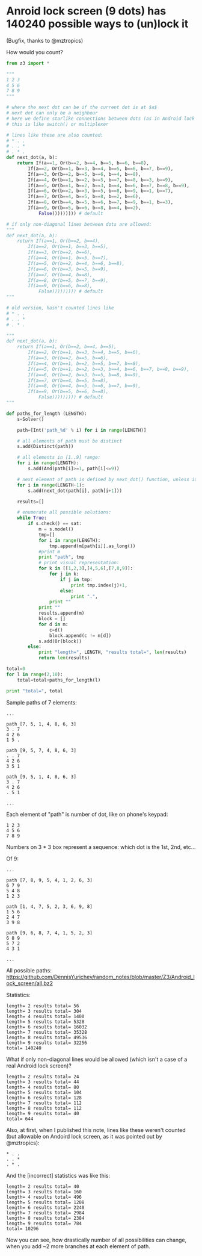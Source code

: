 # Anroid lock screen (9 dots) has 140240 possible ways to (un)lock it

(Bugfix, thanks to @mztropics)

How would you count?

```python
from z3 import *

"""
1 2 3
4 5 6
7 8 9
"""

# where the next dot can be if the current dot is at $a$
# next dot can only be a neighbour
# here we define starlike connections between dots (as in Android lock screen)
# this is like switch() or multiplexer

# lines like these are also counted:
# * . .
# . . *
# . * .
def next_dot(a, b):
    return If(a==1, Or(b==2, b==4, b==5, b==6, b==8),
        If(a==2, Or(b==1, b==3, b==4, b==5, b==6, b==7, b==9),
        If(a==3, Or(b==2, b==5, b==6, b==4, b==8),
        If(a==4, Or(b==1, b==2, b==5, b==7, b==8, b==3, b==9),
        If(a==5, Or(b==1, b==2, b==3, b==4, b==6, b==7, b==8, b==9),
        If(a==6, Or(b==2, b==3, b==5, b==8, b==9, b==1, b==7),
        If(a==7, Or(b==4, b==5, b==8, b==2, b==6),
        If(a==8, Or(b==4, b==5, b==6, b==7, b==9, b==1, b==3),
        If(a==9, Or(b==5, b==6, b==8, b==4, b==2),
            False))))))))) # default

# if only non-diagonal lines between dots are allowed:
"""
def next_dot(a, b):
    return If(a==1, Or(b==2, b==4),
        If(a==2, Or(b==1, b==3, b==5),
        If(a==3, Or(b==2, b==6),
        If(a==4, Or(b==1, b==5, b==7),
        If(a==5, Or(b==2, b==4, b==6, b==8),
        If(a==6, Or(b==3, b==5, b==9),
        If(a==7, Or(b==4, b==8),
        If(a==8, Or(b==5, b==7, b==9),
        If(a==9, Or(b==6, b==8),
            False))))))))) # default
"""

# old version, hasn't counted lines like
# * . .
# . . *
# . * .

"""
def next_dot(a, b):
    return If(a==1, Or(b==2, b==4, b==5),
        If(a==2, Or(b==1, b==3, b==4, b==5, b==6),
        If(a==3, Or(b==2, b==5, b==6),
        If(a==4, Or(b==1, b==2, b==5, b==7, b==8),
        If(a==5, Or(b==1, b==2, b==3, b==4, b==6, b==7, b==8, b==9),
        If(a==6, Or(b==2, b==3, b==5, b==8, b==9),
        If(a==7, Or(b==4, b==5, b==8),
        If(a==8, Or(b==4, b==5, b==6, b==7, b==9),
        If(a==9, Or(b==5, b==6, b==8),
            False))))))))) # default
"""

def paths_for_length (LENGTH):
    s=Solver()

    path=[Int('path_%d' % i) for i in range(LENGTH)]

    # all elements of path must be distinct
    s.add(Distinct(path))

    # all elements in [1..9] range:
    for i in range(LENGTH):
        s.add(And(path[i]>=1, path[i]<=9))

    # next element of path is defined by next_dot() function, unless it's the last one:
    for i in range(LENGTH-1):
        s.add(next_dot(path[i], path[i+1]))

    results=[]

    # enumerate all possible solutions:
    while True:
        if s.check() == sat:
            m = s.model()
            tmp=[]
            for i in range(LENGTH):
                tmp.append(m[path[i]].as_long())
            #print m
            print "path", tmp
            # print visual representation:
            for k in [[1,2,3],[4,5,6],[7,8,9]]:
                for j in k:
                    if j in tmp:
                        print tmp.index(j)+1,
                    else:
                        print ".",
                print ""
            print ""
            results.append(m)
            block = []
            for d in m:
                c=d()
                block.append(c != m[d])
            s.add(Or(block))
        else:
            print "length=", LENGTH, "results total=", len(results)
            return len(results)

total=0
for l in range(2,10):
    total=total+paths_for_length(l)

print "total=", total

```

Sample paths of 7 elements:

```
...

path [7, 5, 1, 4, 8, 6, 3]
3 . 7
4 2 6
1 5 .

path [9, 5, 7, 4, 8, 6, 3]
. . 7
4 2 6
3 5 1

path [9, 5, 1, 4, 8, 6, 3]
3 . 7
4 2 6
. 5 1

...
```

Each element of "path" is number of dot, like on phone's keypad:
```
1 2 3
4 5 6
7 8 9
```

Numbers on 3 * 3 box represent a sequence: which dot is the 1st, 2nd, etc...

Of 9:

```
...

path [7, 8, 9, 5, 4, 1, 2, 6, 3]
6 7 9
5 4 8
1 2 3

path [1, 4, 7, 5, 2, 3, 6, 9, 8]
1 5 6
2 4 7
3 9 8

path [9, 6, 8, 7, 4, 1, 5, 2, 3]
6 8 9
5 7 2
4 3 1

...
```

All possible paths: https://github.com/DennisYurichev/random_notes/blob/master/Z3/Android_lock_screen/all.bz2

Statistics:

```
length= 2 results total= 56
length= 3 results total= 304
length= 4 results total= 1400
length= 5 results total= 5328
length= 6 results total= 16032
length= 7 results total= 35328
length= 8 results total= 49536
length= 9 results total= 32256
total= 140240
```

What if only non-diagonal lines would be allowed (which isn't a case of a real Android lock screen)?

```
length= 2 results total= 24
length= 3 results total= 44
length= 4 results total= 80
length= 5 results total= 104
length= 6 results total= 128
length= 7 results total= 112
length= 8 results total= 112
length= 9 results total= 40
total= 644
```

Also, at first, when I published this note, lines like these weren't counted (but allowable on Andoird lock screen, as it was pointed out by @mztropics):

```
* . .
. . *
. * .
```

And the [incorrect] statistics was like this:

```
length= 2 results total= 40
length= 3 results total= 160
length= 4 results total= 496
length= 5 results total= 1208
length= 6 results total= 2240
length= 7 results total= 2984
length= 8 results total= 2384
length= 9 results total= 784
total= 10296
```

Now you can see, how drastically number of all possibilities can change, when you add ~2 more branches at each element of path.


